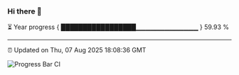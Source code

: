 ### Hi there 👋

⏳ Year progress { █████████████████▁▁▁▁▁▁▁▁▁▁▁▁▁ } 59.93 %

---

⏰ Updated on Thu, 07 Aug 2025 18:08:36 GMT

![Progress Bar CI](https://github.com/liununu/liununu/workflows/Progress%20Bar%20CI/badge.svg)

